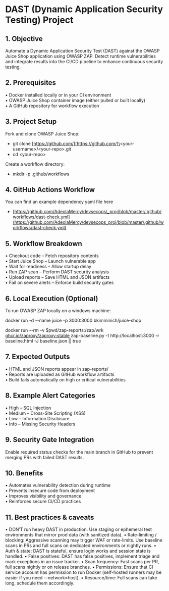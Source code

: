 # **DAST (Dynamic Application Security Testing) Project**

## **1\. Objective**

Automate a Dynamic Application Security Test (DAST) against the OWASP Juice Shop application using OWASP ZAP. Detect runtime vulnerabilities and integrate results into the CI/CD pipeline to enhance continuous security testing.

## **2\. Prerequisites**

• Docker installed locally or in your CI environment  
• OWASP Juice Shop container image (either pulled or built locally)  
• A GitHub repository for workflow execution

## **3\. Project Setup**

Fork and clone OWASP Juice Shop:

* git clone [https://github.com/](https://github.com/)\<your-username\>/\<your-repo\>.git  
* cd \<your-repo\>

Create a workflow directory:

* mkdir \-p .github/workflows

## **4\. GitHub Actions Workflow**

You can find an example dependency yaml file here

* [https://github.com/AdeolaMercy/devsecops\_proj/blob/master/.github/workflows/dast-check.yml](https://github.com/AdeolaMercy/devsecops_proj/blob/master/.github/workflows/dast-check.yml) 

## **5\. Workflow Breakdown**

• Checkout code – Fetch repository contents  
• Start Juice Shop – Launch vulnerable app  
• Wait for readiness – Allow startup delay  
• Run ZAP scan – Perform DAST security analysis  
• Upload reports – Save HTML and JSON artifacts  
• Fail on severe alerts – Enforce build security gates

## **6\. Local Execution (Optional)**

To run OWASP ZAP locally on a windows machine:

docker run \-d \--name juice \-p 3000:3000 bkimminich/juice-shop

docker run \--rm \-v $pwd/zap-reports:/zap/wrk  [ghcr.io/zaproxy/zaproxy:stable](http://ghcr.io/zaproxy/zaproxy:stable) zap-baseline.py \-t http://localhost:3000 \-r baseline.html \-J baseline.json || true

## **7\. Expected Outputs**

• HTML and JSON reports appear in zap-reports/  
• Reports are uploaded as GitHub workflow artifacts  
• Build fails automatically on high or critical vulnerabilities

## **8\. Example Alert Categories**

• High – SQL Injection  
• Medium – Cross-Site Scripting (XSS)  
• Low – Information Disclosure  
• Info – Missing Security Headers

## **9\. Security Gate Integration**

Enable required status checks for the main branch in GitHub to prevent merging PRs with failed DAST results.

## **10\. Benefits**

• Automates vulnerability detection during runtime  
• Prevents insecure code from deployment  
• Improves visibility and governance  
• Reinforces secure CI/CD practices

## **11\. Best practices & caveats**

• DON’T run heavy DAST in production. Use staging or ephemeral test environments that mirror prod data (with sanitized data).
• Rate-limiting / blocking: Aggressive scanning may trigger WAF or rate-limits. Use baseline scans in PRs and full scans on dedicated environments or nightly runs.
• Auth & state: DAST is stateful, ensure login works and session state is handled.
• False positives: DAST has false positives, implement triage and mark exceptions in an issue tracker.
• Scan frequency: Fast scans per PR, full scans nightly or on release branches.
• Permissions: Ensure that CI service account has permission to run Docker (self-hosted runners may be easier if you need --network=host).
• Resource/time: Full scans can take long, schedule them accordingly.
